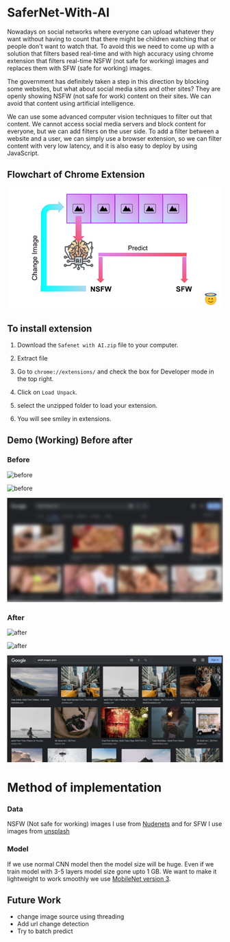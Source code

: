 # SaferNet-With-AI

Nowadays on social networks where everyone can upload whatever they want without having to count that there might be children watching that or people don't want to watch that. To avoid this we need to come up with a solution that filters based real-time and with high accuracy using chrome extension that filters real-time NSFW (not safe for working) images and replaces them with SFW (safe for working) images.

The government has definitely taken a step in this direction by blocking some websites, but what about social media sites and other sites? They are openly showing NSFW (not safe for work) content on their sites. We can avoid that content using artificial intelligence.

We can use some advanced computer vision techniques to filter out that content. We cannot access social media servers and block content for everyone, but we can add filters on the user side. To add a filter between a website and a user, we can simply use a browser extension, so we can filter content with very low latency, and it is also easy to deploy by using JavaScript.

## Flowchart of Chrome Extension
![Flowchart](https://github.com/rushidarge/SaferNet-With-AI/blob/main/images/U41ntitled%20presentation.jpg)


## To install extension

1. Download the  `Safenet with AI.zip` file to your computer.

2. Extract file

3. Go to `chrome://extensions/` and check the box for Developer mode in the top right.

3. Click on `Load Unpack`.

4. select the unzipped folder to load your extension.

5. You will see smiley in extensions. 

## Demo (Working) Before after
### Before
![before](https://github.com/rushidarge/Safenet-with-AI/blob/main/images/before.JPG)

![before](https://github.com/rushidarge/Safenet-with-AI/blob/main/images/before1.JPG)

![img](https://github.com/rushidarge/SaferNet-With-AI/blob/main/images/imageedit_1_3822010435.jpg)

### After
![after](https://github.com/rushidarge/Safenet-with-AI/blob/main/images/after.JPG)

![after](https://github.com/rushidarge/Safenet-with-AI/blob/main/images/after2.JPG)


![img](https://github.com/rushidarge/SaferNet-With-AI/blob/main/images/extension%20demo2.JPG)

# Method of implementation
### Data
NSFW (Not safe for working) images I use from [Nudenets](https://github.com/notAI-tech/NudeNet) and for SFW I use images from [unsplash](https://unsplash.com/)

### Model
If we use normal CNN model then the model size will be huge. Even if we train model with 3-5 layers model size gone upto 1 GB.
We want to make it lightweight to work smoothly we use [MobileNet version 3](https://arxiv.org/abs/1704.04861).

## Future Work
- change image source using threading
- Add url change detection
- Try to batch predict
